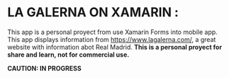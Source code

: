 # **LA GALERNA ON XAMARIN :**

This app is a personal proyect from use Xamarin Forms into mobile app. This app displays information from https://www.lagalerna.com/, a great website with information abot Real Madrid. **This is a personal proyect for share and learn, not for commercial use.**

**CAUTION: IN PROGRESS**
